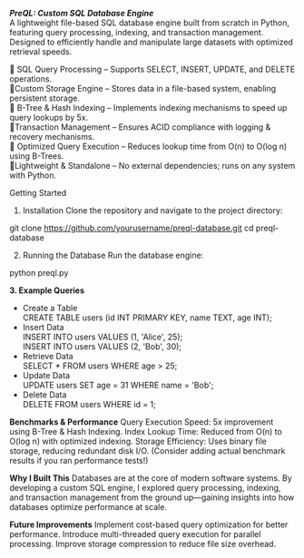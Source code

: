 ***PreQL: Custom SQL Database Engine***  <br />
A lightweight file-based SQL database engine built from scratch in Python, featuring query processing, indexing, and transaction management. Designed to efficiently handle and manipulate large datasets with optimized retrieval speeds.

🔹 SQL Query Processing – Supports SELECT, INSERT, UPDATE, and DELETE operations. <br /> 
🔹Custom Storage Engine – Stores data in a file-based system, enabling persistent storage. <br />
🔹 B-Tree & Hash Indexing – Implements indexing mechanisms to speed up query lookups by 5x. <br />
🔹Transaction Management – Ensures ACID compliance with logging & recovery mechanisms. <br />
🔹 Optimized Query Execution – Reduces lookup time from O(n) to O(log n) using B-Trees. <br />
🔹Lightweight & Standalone – No external dependencies; runs on any system with Python. <br />

Getting Started
1. Installation
Clone the repository and navigate to the project directory:

git clone https://github.com/yourusername/preql-database.git
cd preql-database

2. Running the Database
Run the database engine:

python preql.py

**3. Example Queries**
- Create a Table <br />
CREATE TABLE users (id INT PRIMARY KEY, name TEXT, age INT); <br />
- Insert Data <br /> 
INSERT INTO users VALUES (1, 'Alice', 25); <br />
INSERT INTO users VALUES (2, 'Bob', 30); <br />
- Retrieve Data <br />
SELECT * FROM users WHERE age > 25; <br />
- Update Data <br />
UPDATE users SET age = 31 WHERE name = 'Bob'; <br />
- Delete Data <br />
DELETE FROM users WHERE id = 1;<br />

**Benchmarks & Performance**
Query Execution Speed: 5x improvement using B-Tree & Hash Indexing.
Index Lookup Time: Reduced from O(n) to O(log n) with optimized indexing.
Storage Efficiency: Uses binary file storage, reducing redundant disk I/O.
(Consider adding actual benchmark results if you ran performance tests!)

**Why I Built This**
Databases are at the core of modern software systems. By developing a custom SQL engine, I explored query processing, indexing, and transaction management from the ground up—gaining insights into how databases optimize performance at scale.

**Future Improvements**
Implement cost-based query optimization for better performance.
Introduce multi-threaded query execution for parallel processing.
Improve storage compression to reduce file size overhead.